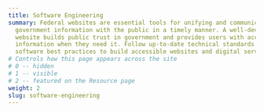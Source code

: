 ```yaml
---
title: Software Engineering
summary: Federal websites are essential tools for unifying and communicating
  government information with the public in a timely manner. A well-developed
  website builds public trust in government and provides users with access to
  information when they need it. Follow up-to-date technical standards and
  software best practices to build accessible websites and digital services.
# Controls how this page appears across the site
# 0 -- hidden
# 1 -- visible
# 2 -- featured on the Resource page
weight: 2
slug: software-engineering
---
```


